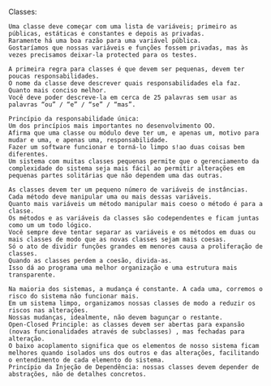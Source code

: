 Classes:

    Uma classe deve começar com uma lista de variáveis; primeiro as públicas, estáticas e constantes e depois as privadas.
    Raramente há uma boa razão para uma variável pública.
    Gostaríamos que nossas variáveis e funções fossem privadas, mas às vezes precisamos deixar-la protected para os testes.

    A primeira regra para classes é que devem ser pequenas, devem ter poucas responsabilidades.
    O nome da classe deve descrever quais responsabilidades ela faz.
    Quanto mais conciso melhor.
    Você deve poder descreve-la em cerca de 25 palavras sem usar as palavras “ou” / “e” / “se” / “mas”.

    Princípio da responsabilidade única:
    Um dos princípios mais importantes no desenvolvimento OO.
    Afirma que uma classe ou módulo deve ter um, e apenas um, motivo para mudar e uma, e apenas uma, responsabilidade.
    Fazer um software funcionar e torná-lo limpo s!ao duas coisas bem diferentes.
    Um sistema com muitas classes pequenas permite que o gerenciamento da complexidade do sistema seja mais fácil ao permitir alterações em pequenas partes solitárias que não dependem uma das outras.

    As classes devem ter um pequeno número de variáveis de instâncias.
    Cada método deve manipular uma ou mais dessas variáveis.
    Quanto mais variáveis um método manipular mais coeso o método é para a classe.
    Os métodos e as variáveis da classes são codependentes e ficam juntas como um um todo lógico.
    Você sempre deve tentar separar as variáveis e os métodos em duas ou mais classes de modo que as novas classes sejam mais coesas.
    Só o ato de dividir funções grandes em menores causa a proliferação de classes.
    Quando as classes perdem a coesão, divida-as.
    Isso dá ao programa uma melhor organização e uma estrutura mais transparente.

    Na maioria dos sistemas, a mudança é constante. A cada uma, corremos o risco do sistema não funcionar mais.
    Em um sistema limpo, organizamos nossas classes de modo a reduzir os riscos nas alterações.
    Nossas mudanças, idealmente, não devem bagunçar o restante.
    Open-Closed Principle: as classes devem ser abertas para expansão (novas funcionalidades através de subclasses) , mas fechadas para alteração.
    O baixo acoplamento significa que os elementos de nosso sistema ficam melhores quando isolados uns dos outros e das alterações, facilitando o entendimento de cada elemento do sistema.
    Princípio da Injeção de Dependência: nossas classes devem depender de abstrações, não de detalhes concretos.
